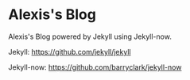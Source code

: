 # Alexis's Blog

Alexis's Blog powered by Jekyll using Jekyll-now.

Jekyll: https://github.com/jekyll/jekyll

Jekyll-now: https://github.com/barryclark/jekyll-now
